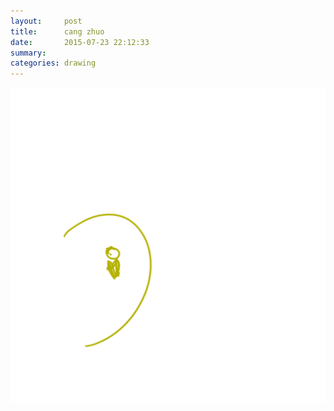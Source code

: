 ```yaml
---
layout:     post
title:      cang zhuo
date:       2015-07-23 22:12:33
summary:    
categories: drawing
---
```

![cang zuo](/images/_diary/cang-zhuo.png "藏拙可恥")